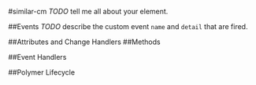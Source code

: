 #similar-cm
*TODO* tell me all about your element.



##Events
*TODO* describe the custom event `name` and `detail` that are fired.

##Attributes and Change Handlers
##Methods

##Event Handlers



##Polymer Lifecycle





































